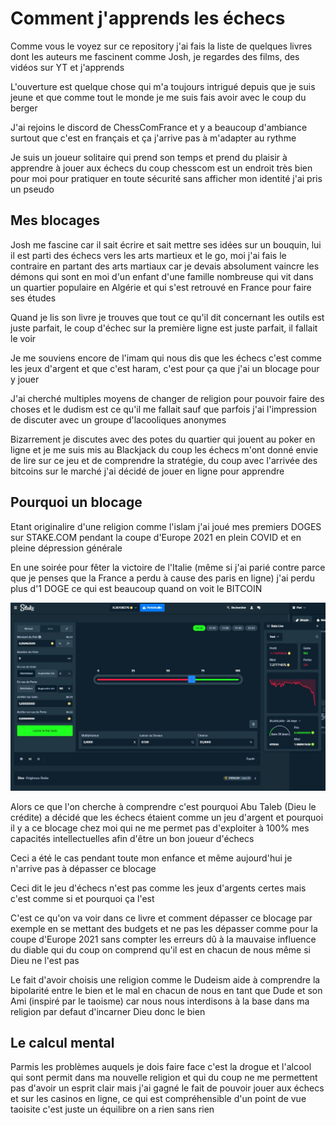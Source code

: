 # Comment j'apprends les échecs

Comme vous le voyez sur ce repository j'ai fais la liste de quelques livres dont les auteurs me fascinent comme Josh, je regardes des films, des vidéos sur YT et j'apprends

L'ouverture est quelque chose qui m'a toujours intrigué depuis que je suis jeune et que comme tout le monde je me suis fais avoir avec le coup du berger

J'ai rejoins le discord de ChessComFrance et y a beaucoup d'ambiance surtout que c'est en français et ça j'arrive pas à m'adapter au rythme

Je suis un joueur solitaire qui prend son temps et prend du plaisir à apprendre à jouer aux échecs du coup chesscom est un endroit très bien pour moi pour pratiquer en toute sécurité sans afficher mon identité j'ai pris un pseudo 

## Mes blocages

Josh me fascine car il sait écrire et sait mettre ses idées sur un bouquin, lui il est parti des échecs vers les arts martieux et le go, moi j'ai fais le contraire en partant des arts martiaux car je devais absolument vaincre les démons qui sont en moi d'un enfant d'une famille nombreuse qui vit dans un quartier populaire en Algérie et qui s'est retrouvé en France pour faire ses études

Quand je lis son livre je trouves que tout ce qu'il dit concernant les outils est juste parfait, le coup d'échec sur la première ligne est juste parfait, il fallait le voir

Je me souviens encore de l'imam qui nous dis que les échecs c'est comme les jeux d'argent et que c'est haram, c'est pour ça que j'ai un blocage pour y jouer

J'ai cherché multiples moyens de changer de religion pour pouvoir faire des choses et le dudism est ce qu'il me fallait sauf que parfois j'ai l'impression de discuter avec un groupe d'lacooliques anonymes

Bizarrement je discutes avec des potes du quartier qui jouent au poker en ligne et je me suis mis au Blackjack du coup les échecs m'ont donné envie de lire sur ce jeu et de comprendre la stratégie, du coup avec l'arrivée des bitcoins sur le marché j'ai décidé de jouer en ligne pour apprendre

## Pourquoi un blocage

Etant originalire d'une religion comme l'islam j'ai joué mes premiers DOGES sur STAKE.COM pendant la coupe d'Europe 2021 en plein COVID et en pleine dépression générale

En une soirée pour fêter la victoire de l'Italie (même si j'ai parié contre parce que je penses que la France a perdu à cause des paris en ligne) j'ai perdu plus d'1 DOGE ce qui est beaucoup quand on voit le BITCOIN

![](pertes.jpg)

Alors ce que l'on cherche à comprendre c'est pourquoi Abu Taleb (Dieu le crédite) a décidé que les échecs étaient comme un jeu d'argent et pourquoi il y a ce blocage chez moi qui ne me permet pas d'exploiter à 100% mes capacités intellectuelles afin d'être un bon joueur d'échecs

Ceci a été le cas pendant toute mon enfance et même aujourd'hui je n'arrive pas à dépasser ce blocage

Ceci dit le jeu d'échecs n'est pas comme les jeux d'argents certes mais c'est comme si et pourquoi ça l'est 

C'est ce qu'on va voir dans ce livre et comment dépasser ce blocage par exemple en se mettant des budgets et ne pas les dépasser comme pour la coupe d'Europe 2021 sans compter les erreurs dû à la mauvaise influence du diable qui du coup on comprend qu'il est en chacun de nous même si Dieu ne l'est pas

Le fait d'avoir choisis une religion comme le Dudeism aide à comprendre la bipolarité entre le bien et le mal en chacun de nous en tant que Dude et son Ami (inspiré par le taoisme) car nous nous interdisons à la base dans ma religion par defaut d'incarner Dieu donc le bien

## Le calcul mental

Parmis les problèmes auquels je dois faire face c'est la drogue et l'alcool qui sont permit dans ma nouvelle religion et qui du coup ne me permettent pas d'avoir un esprit clair mais j'ai gagné le fait de pouvoir jouer aux échecs et sur les casinos en ligne, ce qui est compréhensible d'un point de vue taoisite c'est juste un équilibre on a rien sans rien
